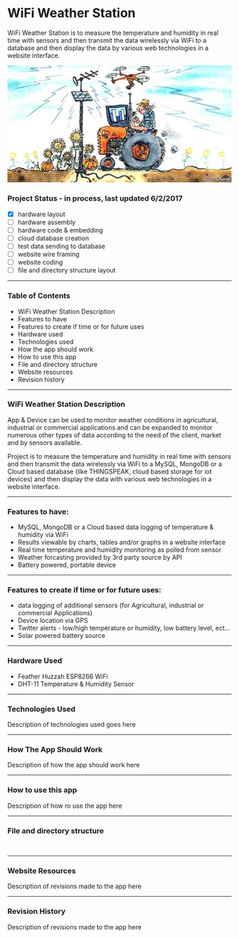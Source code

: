 # WiFi Weather Station
WiFi Weather Station is to measure the temperature and humidity in real time with sensors and then transmit the data wirelessly via WiFi to a database and then display the data by various web technologies in a website interface.

![WiFi Weather Station](assets/img/smart-farm.jpg)


### Project Status - in process, last updated 6/2/2017

  - [x]  hardware layout
  - [ ]  hardware assembly 
  - [ ]  hardware code & embedding
  - [ ]  cloud database creation
  - [ ]  test data sending to database
  - [ ]  website wire framing
  - [ ]  website coding
  - [ ]  file and directory structure layout
  
----

### Table of Contents

  -  WiFi Weather Station Description
  -  Features to have 
  -  Features to create if time or for future uses
  -  Hardware used
  -  Technologies used 
  -  How the app should work
  -  How to use this app
  -  File and directory structure
  -  Website resources
  -  Revision history
  
----

### WiFi Weather Station Description
App & Device can be used to monitor weather conditions in agricultural, industrial or commercial applications and can be expanded to monitor numerous other types of data according to the need of the client, market and by sensors available. 

Project is to measure the temperature and humidity in real time with sensors and then transmit the data wirelessly via WiFi to a MySQL, MongoDB or a Cloud based database (like THINGSPEAK, cloud based storage for iot devices) and then display the data with various web technologies in a website interface.


----

### Features to have:
- MySQL, MongoDB or a Cloud based data logging of temperature & humidity via WiFi
- Results viewable by charts, tables and/or graphs in a website interface
- Real time  temperature and humidity monitoring as polled from sensor 
- Weather forcasting provided by 3rd party source by API
- Battery powered, portable device


----

### Features to create if time or for future uses:
- data logging of additional sensors (for Agricultural, industrial or commercial Applications)
- Device location via GPS
- Twitter alerts - low/high temperature or humidity, low battery level, ect...
- Solar powered battery source


----

### Hardware Used

  - Feather Huzzah ESP8266 WiFi 
  - DHT-11 Temperature & Humidity Sensor
  

----

### Technologies Used

Description of technologies used goes here


----

### How The App Should Work

Description of how the app should work here



----

### How to use this app

Description of how ro use the app here



----

### File and directory structure

```


```


----
### Website Resources 

Description of revisions made to the app here


----
### Revision History 

Description of revisions made to the app here

